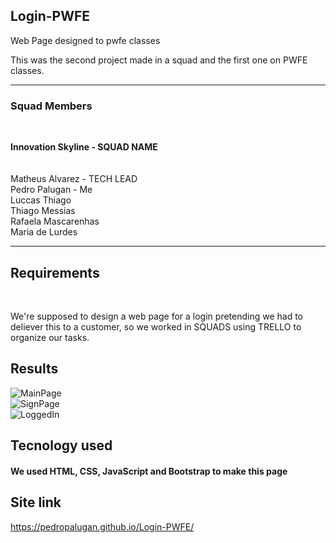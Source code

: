 ## Login-PWFE
Web Page designed to pwfe classes

This was the second project made in a squad and the first one on PWFE classes. <br>
 <hr>
 
<h3>Squad Members</h3> <br>


<b>Innovation Skyline - SQUAD NAME</b><br>
<br>
<br>
Matheus Alvarez - TECH LEAD<br>
Pedro Palugan - Me<br>
Luccas Thiago<br>
Thiago Messias<br>
Rafaela Mascarenhas<br>
Maria de Lurdes<br>


<hr>

## Requirements

<br>

We're supposed to design a web page for a login pretending we had to deliever this to a customer, so we worked in SQUADS using TRELLO to organize our tasks.

## Results


![MainPage](https://user-images.githubusercontent.com/88800549/153680693-16b37441-df7c-4113-bd4a-94fdefe0bd36.png)<br>
![SignPage](https://user-images.githubusercontent.com/88800549/153680698-ccf9c4a4-0581-447f-9d19-7e4ac6bf509a.png)<br>
![LoggedIn](https://user-images.githubusercontent.com/88800549/153680686-1a8fcd33-6db1-4f38-9945-2e4bdb8d537b.png)<br>



## Tecnology used
<h4>We used HTML, CSS, JavaScript and Bootstrap to make this page</h4>


## Site link

https://pedropalugan.github.io/Login-PWFE/
